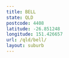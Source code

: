 ```yaml
---
title: BELL
state: QLD
postcode: 4408
latitude: -26.851248
longitude: 151.426657
url: /qld/bell/
layout: suburb
---
```

